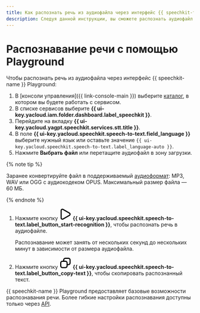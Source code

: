 ```yaml
---
title: Как распознать речь из аудиофайла через интерфейс {{ speechkit-full-name }} Playground
description: Следуя данной инструкции, вы сможете распознать аудиофайл через интерфейс {{ speechkit-name }} Playground.
---
```


# Распознавание речи с помощью Playground

Чтобы распознать речь из аудиофайла через интерфейс {{ speechkit-name }} Playground:

1. В [консоли управления]({{ link-console-main }}) выберите [каталог](../../resource-manager/concepts/resources-hierarchy.md#folder), в котором вы будете работать с сервисом.
1. В списке сервисов выберите **{{ ui-key.yacloud.iam.folder.dashboard.label_speechkit }}**.
1. Перейдите на вкладку **{{ ui-key.yacloud.yagpt.speechkit.services.stt.title }}**.
1. В поле **{{ ui-key.yacloud.speechkit.speech-to-text.field_language }}** выберите нужный язык или оставьте значение `{{ ui-key.yacloud.speechkit.speech-to-text.label_language-auto }}`.
1. Нажмите **Выбрать файл** или перетащите аудиофайл в зону загрузки.

{% note tip %}

Заранее конвертируйте файл в поддерживаемый [аудиоформат](../formats.md): MP3, WAV или OGG с аудиокодеком OPUS. Максимальный размер файла — 60 МБ.

{% endnote %}

1. Нажмите кнопку ![TriangleRight](../../_assets/console-icons/triangle-right.svg) **{{ ui-key.yacloud.speechkit.speech-to-text.label_button_start-recognition }}**, чтобы распознать речь в аудиофайле.

   Распознавание может занять от нескольких секунд до нескольких минут в зависимости от размера аудиофайла.

1. Нажмите кнопку ![Copy](../../_assets/console-icons/copy.svg) **{{ ui-key.yacloud.speechkit.speech-to-text.label_button_copy-text }}**, чтобы скопировать распознанный текст.

{{ speechkit-name }} Playground предоставляет базовые возможности распознавания речи. Более гибкие настройки распознавания доступны только через [API](../stt/index.md).